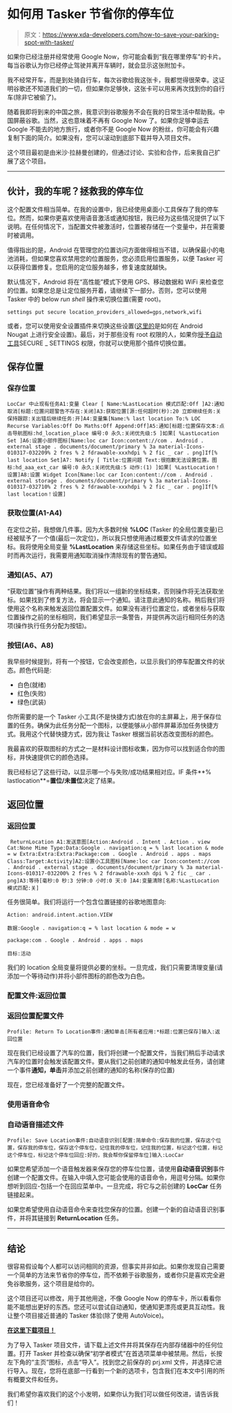 # 如何用 Tasker 节省你的停车位

> 原文：<https://www.xda-developers.com/how-to-save-your-parking-spot-with-tasker/>

如果你已经注册并经常使用 Google Now，你可能会看到“我在哪里停车”的卡片。每当谷歌认为你已经停止驾驶并离开车辆时，就会显示这张附加卡。

我不经常开车，而是到处骑自行车，每次谷歌给我这张卡，我都觉得很荣幸。这证明谷歌还不知道我们的一切，但如果你足够快，这张卡可以用来再次找到你的自行车(除非它被偷了)。

随着我即将到来的中国之旅，我意识到谷歌服务不会在我的日常生活中帮助我。中国屏蔽谷歌。当然，这也意味着不再有 Google Now 了。如果你足够幸运去 Google 不能去的地方旅行，或者你不是 Google Now 的粉丝，你可能会有兴趣复制下面的简介。如果没有，您可以滚动到底部下载并导入项目文件。

这个项目最初是由米沙·拉赫曼创建的，但通过讨论、实验和合作，后来我自己扩展了这个项目。

* * *

## 伙计，我的车呢？拯救我的停车位

这个配置文件相当简单。在我的设置中，我已经使用桌面小工具保存了我的停车位。然而，如果你更喜欢使用语音激活或通知按钮，我已经为这些情况提供了以下说明。在任何情况下，当配置文件被激活时，位置被存储在一个变量中，并在需要时被调用。

值得指出的是，Android 在管理您的位置访问方面做得相当不错，以确保最小的电池消耗，但如果您喜欢禁用您的位置服务，您必须启用位置服务，以便 Tasker 可以获得位置修复。您启用的定位服务越多，修复速度就越快。

默认情况下，Android 将在“高性能”模式下使用 GPS、移动数据和 WiFi 来检查您的位置。如果您总是让定位服务开着，请继续下一部分。否则，您可以使用 Tasker 中的 below *run shell* 操作来切换位置(需要 root)。

```
settings put secure location_providers_allowed=gps,network,wifi
```

或者，您可以使用安全设置插件来切换这些设置([这里的](http://www.notenoughtech.com/tasker/secure-settings-nougat/)是如何在 Android Nougat 上进行安全设置)。最后，对于那些没有 root 权限的人，如果你[授予自动工具](https://joaoapps.com/AutoApps/Help/Info/com.joaomgcd.autotools/com.joaomgcd.autotools.activity.ActivityConfigsettings.html)SECURE _ SETTINGS 权限，你就可以使用那个插件切换位置。

## 保存位置

### 保存位置

```
LocCar 中止现有任务A1:变量 Clear [ Name:%LastLocation 模式匹配:Off ]A2:通知取消[标题:位置问题警告不存在:关闭]A3:获取位置[源:任何超时(秒):20 立即继续任务:关保持跟踪:关出错后继续任务:开]A4:变量集[Name:% last location To:% LOC Recurse Variables:Off Do Maths:Off Append:Off]A5:通知[标题:位置保存文本:点击导航图标:hd_location_place 编号:0 永久:关闭优先级:5 ]如果[ %LastLocation Set ]A6:设置小部件图标[Name:loc car Icon:content://com . Android . external stage . documents/document/primary % 3a material-Icons-010317-032209% 2 fres % 2 fdrawable-xxxhdpi % 2 fic _ car . png]If[% last location Set]A7: Notify [ Title:位置问题 Text:很抱歉无法设置位置。图标:hd_aaa_ext_car 编号:0 永久:关闭优先级:5 动作:(1) ]如果[ %LastLocation！设置]A8:设置 Widget Icon[Name:loc car Icon:content://com . Android . external storage . documents/document/primary % 3a material-Icons-010317-032710% 2 fres % 2 fdrawable-xxxhdpi % 2 fic _ car . png]If[% last location！设置]
```

### 获取位置(A1-A4)

在定位之前，我想做几件事。因为大多数时候 **%LOC** (Tasker 的全局位置变量)已经被赋予了一个值(最后一次定位)，所以我只想使用通过概要文件请求的位置坐标。我将使用全局变量 **%LastLocation** 来存储这些坐标。如果任务由于错误或超时而再次运行，我需要用通知取消操作清除现有的警告通知。

### 通知(A5、A7)

“获取位置”操作有两种结果。我们将以一组新的坐标结束，否则操作将无法获取坐标。如果找到了修复方法，将会显示一个通知。请注意此通知的名称。稍后我们将使用这个名称来触发返回位置配置文件。如果没有进行位置定位，或者坐标与获取位置操作之前的坐标相同，我们希望显示一条警告，并提供再次运行相同任务的选项(操作执行任务分配为按钮)。

### 按钮(A6、A8)

我早些时候提到，将有一个按钮，它会改变颜色，以显示我们的停车配置文件的状态。颜色代码是:

*   白色(就绪)
*   红色(失败)
*   绿色(武装)

你所需要的是一个 Tasker 小工具(不是快捷方式)放在你的主屏幕上，用于保存位置的任务。确保为此任务分配一个图标，以便能够从小部件屏幕添加任务快捷方式。我用这个代替快捷方式，因为我让 Tasker 根据当前状态改变图标的颜色。

我最喜欢的获取图标的方式之一是材料设计图标收集，因为你可以找到适合你的图标，并快速提供它的颜色选择。

我已经标记了这些行动，以显示哪一个与失败/成功结果相对应。IF 条件**% lastlocation**=**置位/未置位**决定了结果。

## 返回位置

### 返回位置

```
 ReturnLocation A1:发送意图[Action:Android . Intent . Action . view Cat:None Mime Type:Data:Google . navigation:q = % last location & mode = w Extra:Extra:Extra:Package:com . Google . Android . apps . maps Class:Target:Activity]A2:设置小工具图标[Name:loc car Icon:content://com . Android . external stage . documents/document/primary % 3a material-Icons-010317-032200% 2 fres % 2 fdrawable-xxxh dpi % 2 fic _ car . png]A3:等待[毫秒:0 秒:3 分钟:0 小时:0 天:0 ]A4:变量清除[名称:%LastLocation 模式匹配:关]
```

任务很简单。我们将运行一个包含位置链接的谷歌地图意向:

```
Action: android.intent.action.VIEW

数据:Google . navigation:q = % last location & mode = w

package:com . Google . Android . apps . maps

目标:活动
```

我们的 location 全局变量将提供必要的坐标。一旦完成，我们只需要清理变量(请添加一个等待动作)并将小部件图标的颜色改为白色。

### 配置文件:返回位置

### 返回位置配置文件

```
Profile: Return To Location事件:通知单击[所有者应用:*标题:位置已保存]输入:返回位置
```

现在我们已经设置了汽车的位置，我们将创建一个配置文件，当我们稍后手动请求汽车的位置时会触发该配置文件。要从我们之前创建的通知中触发此任务，请创建一个事件**通知，单击**并添加之前创建的通知的名称(保存的位置)

现在，您已经准备好了一个完整的配置文件。

### 使用语音命令

### 自动语音描述文件

```
Profile: Save Location事件:自动语音识别[配置:简单命令:保存我的位置，保存这个位置，保存我的停车位，保存这个停车位，记住我的停车位，记住我的位置，标记这个位置，标记这个停车位，标记这个停车位回应:好的，我会帮你保留停车位]输入:LocCar
```

如果您希望添加一个语音触发器来保存您的停车位位置，请使用**自动语音识别**事件创建一个配置文件。在输入中填入您可能会使用的语音命令，用逗号分隔。如果你想听到回应-包括一个在回应菜单中。一旦完成，将它与之前创建的 **LocCar** 任务链接起来。

如果您希望使用自动语音命令来查找您保存的位置。创建一个新的自动语音识别事件，并将其链接到 **ReturnLocation** 任务。

* * *

## 结论

很容易假设每个人都可以访问相同的资源，但事实并非如此。如果你发现自己需要一个简单的方法来节省你的停车位，而不依赖于谷歌服务，或者你只是喜欢完全避免谷歌服务，这个项目是给你的。

这个项目还可以修改，用于其他用途，不像 Google Now 的停车卡，所以看看你能不能想出更好的东西。您还可以尝试自动通知，使通知更漂亮或更具互动性。我让整个项目接近普通的 Tasker 体验(除了使用 AutoVoice)。

[**在这里下载项目！**](https://www.androidfilehost.com/?fid=745425885120698997)

为了导入 Tasker 项目文件，请下载上述文件并将其保存在内部存储器中的任何位置。打开 Tasker 并检查以确保“初学者模式”在首选项菜单中被禁用。然后，长按左下角的“主页”图标，点击“导入”。找到您之前保存的 prj.xml 文件，并选择它进行导入。现在，您将在底部一行看到一个新的选项卡，包含我们在本文中引用的所有概要文件和任务。

我们希望你喜欢我们的这个小发明，如果你认为我们可以做任何改进，请告诉我们！